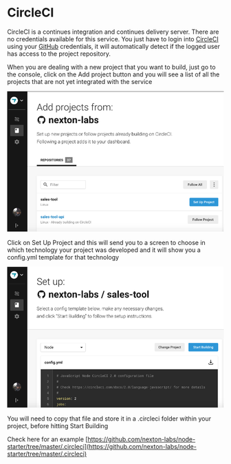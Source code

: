 # CircleCI

CircleCI is a continues integration and continues delivery server. There are no credentials available for this service. You just have to login into [CircleCI](https://circleci.com/) using your [GitHub](https://github.com) credentials, it will automatically detect if the logged user has access to the project repository.

When you are dealing with a new project that you want to build, just go to the console, click on the Add project button and you will see a list of all the projects that are not yet integrated with the service

![](../.gitbook/assets/image%20%284%29.png)

Click on Set Up Project and this will send you to a screen to choose in which technology your project was developed and it will show you a config.yml template for that technology

![](../.gitbook/assets/image%20%285%29.png)

You will need to copy that file and store it in a .circleci folder within your project, before hitting Start Building

Check here for an example [https://github.com/nexton-labs/node-starter/tree/master/.circleci](https://github.com/nexton-labs/node-starter/tree/master/.circleci)

